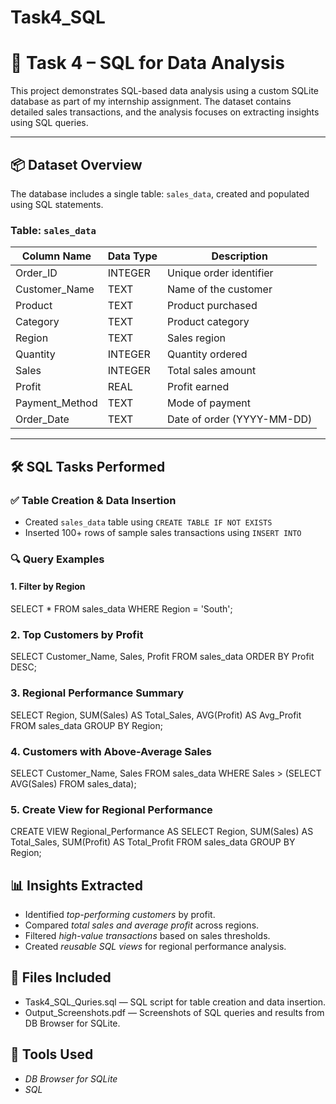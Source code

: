 # Task4_SQL
# 🧮 Task 4 – SQL for Data Analysis

This project demonstrates SQL-based data analysis using a custom SQLite database as part of my internship assignment. The dataset contains detailed sales transactions, and the analysis focuses on extracting insights using SQL queries.

---

## 📦 Dataset Overview

The database includes a single table: `sales_data`, created and populated using SQL statements.

### Table: `sales_data`

| Column Name      | Data Type | Description                      |
|------------------|-----------|----------------------------------|
| Order_ID         | INTEGER   | Unique order identifier          |
| Customer_Name    | TEXT      | Name of the customer             |
| Product          | TEXT      | Product purchased                |
| Category         | TEXT      | Product category                 |
| Region           | TEXT      | Sales region                     |
| Quantity         | INTEGER   | Quantity ordered                 |
| Sales            | INTEGER   | Total sales amount               |
| Profit           | REAL      | Profit earned                    |
| Payment_Method   | TEXT      | Mode of payment                  |
| Order_Date       | TEXT      | Date of order (YYYY-MM-DD)       |

---

## 🛠️ SQL Tasks Performed

### ✅ Table Creation & Data Insertion
- Created `sales_data` table using `CREATE TABLE IF NOT EXISTS`
- Inserted 100+ rows of sample sales transactions using `INSERT INTO`

### 🔍 Query Examples

#### 1. Filter by Region

SELECT * FROM sales_data
WHERE Region = 'South';


### 2. Top Customers by Profit
SELECT Customer_Name, Sales, Profit
FROM sales_data
ORDER BY Profit DESC;

### 3. Regional Performance Summary
SELECT Region, SUM(Sales) AS Total_Sales, AVG(Profit) AS Avg_Profit
FROM sales_data
GROUP BY Region;

### 4. Customers with Above-Average Sales
SELECT Customer_Name, Sales
FROM sales_data
WHERE Sales > (SELECT AVG(Sales) FROM sales_data);

### 5. Create View for Regional Performance
CREATE VIEW Regional_Performance AS
SELECT Region, SUM(Sales) AS Total_Sales, SUM(Profit) AS Total_Profit
FROM sales_data
GROUP BY Region;

## 📊 Insights Extracted
- Identified *top-performing customers* by profit.
- Compared *total sales and average profit* across regions.
- Filtered *high-value transactions* based on sales thresholds.
- Created *reusable SQL views* for regional performance analysis.

## 📁 Files Included
- Task4_SQL_Quries.sql — SQL script for table creation and data insertion.
- Output_Screenshots.pdf — Screenshots of SQL queries and results from DB Browser for SQLite.

## 🧰 Tools Used
- *DB Browser for SQLite*
- *SQL*
